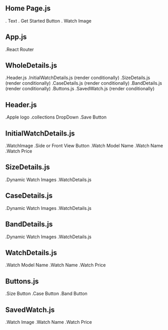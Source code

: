 ## Home Page.js

. Text
. Get Started Button
. Watch Image

## App.js

.React Router

## WholeDetails.js

.Header.js
.InitialWatchDetails.js (render conditionally)
.SizeDetails.js (render conditionally)
.CaseDetails.js (render conditionally)
.BandDetails.js (render conditionally)
.Buttons.js
.SavedWatch.js (render conditionally)

## Header.js

.Apple logo
.collections DropDown
.Save Button

## InitialWatchDetails.js

.WatchImage
.Side or Front View Button
.Watch Model Name
.Watch Name
.Watch Price

## SizeDetails.js

.Dynamic Watch Images
.WatchDetails.js

## CaseDetails.js

.Dynamic Watch Images
.WatchDetails.js

## BandDetails.js

.Dynamic Watch Images
.WatchDetails.js

## WatchDetails.js

.Watch Model Name
.Watch Name
.Watch Price

## Buttons.js

.Size Button
.Case Button
.Band Button

## SavedWatch.js

.Watch Image
.Watch Name
.Watch Price
